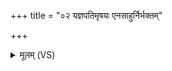 +++
title = "०२ यज्ञपतिमृषयः एनसाहुर्निर्भक्तम्"

+++
<details><summary>मूलम् (VS)</summary>

य॒ज्ञप॑ति॒मृष॑यः॒ एन॑साहु॒र्निर्भ॑क्तं प्र॒जा अ॑नुत॒प्यमा॑नम्। म॑थ॒व्या॑न्त्स्तो॒कानप॒ यान्र॒राध॒ सं न॒ष्टेभिः॑ सृजतु वि॒श्वक॑र्मा ॥
</details>